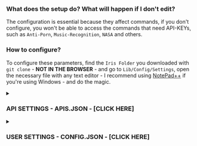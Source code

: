 ### What does the setup do? What will happen if I don't edit?  
  
The configuration is essential because they affect commands, if you don't configure, you won't be able to access the commands that need  API-KEYs, such as `Anti-Porn`, `Music-Recognition`, `NASA` and others.  
  
### How to configure?  
  
To configure these parameters, find the ```Iris Folder``` you downloaded with ```git clone``` - **NOT IN THE BROWSER** - and go to ```Lib/Config/Settings```, open the necessary file with any text editor - I recommend using [NotePad++](https://notepad-plus-plus.org/downloads/) if you're using Windows - and do the magic.  
  
<details>  
	<summary><h3>API SETTINGS - APIS.JSON - [CLICK HERE]</h3></summary>  
	  
------  
> You can get an API-KEY by creating an account on the requested site. And yes, all the API's are free to use and don't need credit cards, except IBM for validate your identity, but your usage is free.  
>  
> DON'T EDIT FILES USING THE BROWSER!  
>  
------  
> - [API 1 Location - API-Flash](https://github.com/KillovSky/iris/blob/main/lib/config/Settings/APIS.json#L27) → For screen capturing web pages.  
> - [GET API-Flash KEY](https://apiflash.com/dashboard/access_keys)  
------  
> - [API 2 Location - RemoveBG](https://github.com/KillovSky/iris/blob/main/lib/config/Settings/APIS.json#L43) → For creating transparent stickers (Without background).  
> - [Get RemoveBG KEY](https://www.remove.bg/pt-br/dashboard#api-key)  
------  
> - [API 3 Location - WallHaven](https://github.com/KillovSky/iris/blob/main/lib/config/Settings/APIS.json#L49) → For Wallpapers.  
> - [Get WallHaven KEY](https://wallhaven.cc/settings/account)  
------  
> - [API 4 Location - Deep-AI](https://github.com/KillovSky/iris/blob/main/lib/config/Settings/APIS.json#L15) → For Anti-Porn, Colorfy and others.  
> - [Get Deep-AI KEY](https://deepai.org/dashboard/profile)  
------  
> - [API 5 Location - The-Movie-Database](https://github.com/KillovSky/iris/blob/main/lib/config/Settings/APIS.json#L46) → For movie information.  
> - [Get The Movie Database KEY](https://www.themoviedb.org/settings/api)  
------  
> - [API 6 Location - ACR-Cloud](https://github.com/KillovSky/iris/blob/main/lib/config/Settings/APIS.json#L5-L7) → For music recognition.  
> - [Get ACR-Cloud KEY](https://console.acrcloud.com/avr#/projects/online)  
------  
> - [API 7 Location - NEWSAPI](https://github.com/KillovSky/iris/blob/main/lib/config/Settings/APIS.json#L24) → For NEWS.  
> - [Get NEWSAPI KEY](https://newsapi.org/account)  
------  
> - [API 8 Location - IBM-WATSON](https://github.com/KillovSky/iris/blob/main/lib/config/Settings/APIS.json#L10-L12) → For converting speech to text.  
> - [Get IBM-WATSON KEY](https://cloud.ibm.com/catalog/services/speech-to-text)  
------  
> - [API 9 Location - HERE](https://github.com/KillovSky/iris/blob/main/lib/config/Settings/APIS.json#L52-L53) → For maps information.  
> - [Get HERE KEY](https://developer.here.com/projects)  
------  
> - [API 10 Location - RAWG](https://github.com/KillovSky/iris/blob/main/lib/config/Settings/APIS.json#L30) → For games information.  
> - [Get RAWG KEY](https://rawg.io/@ll0/apikey)  
------  
> - [API 11 Location - BRAINSHOP](https://github.com/KillovSky/iris/blob/main/lib/config/Settings/APIS.json#L33-L35) → For AI conversation. - Optional  
> - [Get BRAINSHOP KEY](https://brainshop.ai)  
------  
> - [API 12 Location - GOOGLE-MAPS](https://github.com/KillovSky/iris/blob/main/lib/config/Settings/APIS.json#L18) → For Street-View images. - Optional  
> - [Get GOOGLE-MAPS KEY](https://developers.google.com/maps/documentation/maps-static/get-api-key#get-an-api-key)  
------  
> - [API 13 Location - NASA](https://github.com/KillovSky/iris/blob/main/lib/config/Settings/APIS.json#L21) → For NASA daily notices. - Optional  
> - [Get NASA KEY](https://api.nasa.gov)  
------  
> - [API 14 Location - SIMSIMI](https://github.com/KillovSky/iris/blob/main/lib/config/Settings/APIS.json#L36-L39) → For advanced conversation. - Optional  
> - [Get SIMSIMI KEY](http://developer.simsimi.com/api)  
------  
  
</details>  
  
<details>  
	<summary><h3>USER SETTINGS - CONFIG.JSON - [CLICK HERE]</h3></summary>  
  
------  
> All settings are optional, except `Owner` and `Owner_SECRET_Password`, if you're not from Brazil, you have to change `DDI` and `Language` too.  
>  
------  
> - [Akinator_Win](https://github.com/KillovSky/iris/blob/main/lib/config/Settings/config.json#L2) → It is the score that the akinator sends the guess.  
> - Values: number  
> - Default: 90  
------  
> - [Anti_Flood](https://github.com/KillovSky/iris/blob/main/lib/config/Settings/config.json#L3) → Blocks spamming. setting it to a low value might cause WhatsApp ban.  
> - Values: number (time in seconds)  
> - Default: 10  
------  
> - [Auto_Block](https://github.com/KillovSky/iris/blob/main/lib/config/Settings/config.json#L4) → Blocks dangerous people automatically (reduces the speed of Hehe Boy!).  
> - Values: true, false  
> - Default: false  
------  
> - [Auto_Update](https://github.com/KillovSky/iris/blob/main/lib/config/Settings/config.json#L5) → Updates Hehe Boy! automatically when you edit the programme.  
> - Values: true, false  
> - Default: false  
------  
> - [Backup_Time](https://github.com/KillovSky/iris/blob/main/lib/config/Settings/config.json#L6) → The time duration between each backup (important files of Hehe Boy!).  
> - Values: number (time in minutes)  
> - Default: 60  
------  
> - [Block_Calls](https://github.com/KillovSky/iris/blob/main/lib/config/Settings/config.json#L7) → Blocks calls and the caller.  
> - Values: true, false  
> - Default: true  
------  
> - [Bomber_Port](https://github.com/KillovSky/iris/blob/main/lib/config/Settings/config.json#L8) → The Bomber-API access port. If you have a problem on the startup, put a random number (4 digits is recommended).  
> - Values: number  
> - Default: 3000  
------  
> - [Ban_All_Links](https://github.com/KillovSky/iris/blob/main/lib/config/Settings/config.json#L9) → Kicks people who send any type of links.  
> - Values: true, false  
> - Default: false  
------  
> - [Bot_Commands](https://github.com/KillovSky/iris/blob/main/lib/config/Settings/config.json#L10) → Allow Iris to run commands on herself, you can run it on her WhatsApp too.  
> - Values: true, false  
> - Default: false  
------  
> - [Canvas_Audio](https://github.com/KillovSky/iris/blob/main/lib/config/Settings/config.json#L11) → Sends an audio when someone enters or leaves the group.  
> - Values: true, false  
> - Default: false  
------  
> - [Clear_Cache](https://github.com/KillovSky/iris/blob/main/lib/config/Settings/config.json#L12) → Clear messages cache after 'x' times.  
> - Values: true, false  
> - Default: true  
------  
> - [Filter_Type](https://github.com/KillovSky/iris/blob/main/lib/config/Settings/config.json#L13) → Anti-Flood usage mode.  
> - Values: 'user', 'chatId'  
> - Default: 'chatId'  
------  
> - [Daily_Reward](https://github.com/KillovSky/iris/blob/main/lib/config/Settings/config.json#L13) → The reward value of daily command.  
> - Values: number  
> - Default: 30  
------  
> - [Day_Messages](https://github.com/KillovSky/iris/blob/main/lib/config/Settings/config.json#L13) → Sends greeting messages onece in 6 hours.  
> - Values: true, false  
> - Default: false  
------  
> - [DDI](https://github.com/KillovSky/iris/blob/main/lib/config/Settings/config.json#L16-L19) → Kicks people who use fake numbers and other-country numbers.  
> - Values: array of numbers  
> - Default: ["55", "DDI DOIS - Opcional"]  
------  
> - [Enable_EAS](https://github.com/KillovSky/iris/blob/main/lib/config/Settings/config.json#L20) → Enables KillovSky news transmissions at console, can be useful to get news about updates.  
> - Values: true, false  
> - Default: true  
------  
> - [Enable_Backups](https://github.com/KillovSky/iris/blob/main/lib/config/Settings/config.json#L21) → Enables backup important files of Hehe Boy!.  
> - Values: true, false  
> - Default: true  
------  
> - [Fig_FPS](https://github.com/KillovSky/iris/blob/main/lib/config/Settings/config.json#L22) → FPS of GIF/Video to Sticker, setting to a highter values will cause 'errors' with size.  
> - Values: number  
> - Default: 10  
------  
> - [Iris_Coin](https://github.com/KillovSky/iris/blob/main/lib/config/Settings/config.json#L23) → Amount of í-coins for each play.  
> - Values: number  
> - Default: 10  
------  
> - [Language](https://github.com/KillovSky/iris/blob/main/lib/config/Settings/config.json#L24) → All texts, dialogues and translation systems of Hehe Boy!.  
> - Values: "en", "pt", "es"  
> - Default: "pt"  
------  
> - [Max_Backups](https://github.com/KillovSky/iris/blob/main/lib/config/Settings/config.json#L25) → Controls the maximum backups in 'Backups' folder.  
> - Values: number  
> - Default: 3  
------  
> - [Max_Characters](https://github.com/KillovSky/iris/blob/main/lib/config/Settings/config.json#L26) → Kicks anyone who sends bug messages or larg texts.  
> - Values: number  
> - Default: 5000  
------  
> - [Max_Commands](https://github.com/KillovSky/iris/blob/main/lib/config/Settings/config.json#L27) → Blocks the multi command system when someone try to use more than one commands with one message.  
> - Values: number  
> - Default: 2  
------  
> - [Max_Download_Size](https://github.com/KillovSky/iris/blob/main/lib/config/Settings/config.json#L28) → Controls the maximum size of media uploading. Doesn't aply on owner's commands such as "upload".  
> - Values: number  
> - Default: 16  
------  
> - [Max_Groups](https://github.com/KillovSky/iris/blob/main/lib/config/Settings/config.json#L29) → The maximum amount of groups Hehe Boy! can join. if it goes beyond the limit, she'll leave.  
> - Values: number  
> - Default: 10  
------  
> - [Max_Msg_Cache](https://github.com/KillovSky/iris/blob/main/lib/config/Settings/config.json#L30) → Sets the limit of messeges cache.  
> - Values: number  
> - Default: 3000  
------  
> - [Max_Revoked](https://github.com/KillovSky/iris/blob/main/lib/config/Settings/config.json#L31) → The maximum revoked messages in the list, she will delete the last revoked message after reaching the limit.  
> - Values: number  
> - Default: 20  
------  
> - [Min_Steal](https://github.com/KillovSky/iris/blob/main/lib/config/Settings/config.json#L32) → The minimum amount of loot a thief can obtain by using the steal command.  
> - Values: number  
> - Default: 10  
------  
> - [Max_Steal](https://github.com/KillovSky/iris/blob/main/lib/config/Settings/config.json#L33) → The maximum amount of loot a thief can obtain by using the steal command.  
> - Values: number  
> - Default: 1000  
------  
> - [Steal_Reduce_Limit](https://github.com/KillovSky/iris/blob/main/lib/config/Settings/config.json#L34) → Sets the steal gain reduction percentage. Don't use values less than 1.  
> - Values: number  
> - Default: 3  
------  
> - [Max_Votes](https://github.com/KillovSky/iris/blob/main/lib/config/Settings/config.json#L35) → The maximum votes for each poll if the creator doesn't specify the vote limit.  
> - Values: number  
> - Default: 10  
------  
> - [Max_XP_Earn](https://github.com/KillovSky/iris/blob/main/lib/config/Settings/config.json#L36) → The maximum XP you can earn in the RPG leveling system.  
> - Values: number  
> - Default: 50  
------  
> - [Steal_Percent_Sucess](https://github.com/KillovSky/iris/blob/main/lib/config/Settings/config.json#L37) → Steal success rate.  
> - Values: number  
> - Default: 70  
------  
> - [Min_Membros](https://github.com/KillovSky/iris/blob/main/lib/config/Settings/config.json#L38) → The minimum amount of members Hehe Boy! wants to work in a group.  
> - Values: number  
> - Default: 1  
------  
> - [Min_XP_Earn](https://github.com/KillovSky/iris/blob/main/lib/config/Settings/config.json#L39) → The minimum XP you can earn in the RPG leveling system.  
> - Values: number  
> - Default: 15  
------  
> - [Minimal_Similarity_Command](https://github.com/KillovSky/iris/blob/main/lib/config/Settings/config.json#L40) → The minimum required similarity value for the command correction system.  
> - Values: number  
> - Default: 70  
------  
> - [Moment_Locale](https://github.com/KillovSky/iris/blob/main/lib/config/Settings/config.json#L41) → Sets the moment location function to get the correct time.  
> - Values: [string](https://github.com/moment/moment/tree/develop/locale)  
> - Default: "pt_BR"  
------  
> - [Moment_Timezone](https://github.com/KillovSky/iris/blob/main/lib/config/Settings/config.json#L42) → Set the moment timezone to get the correct UTC date.  
> - Values: [string](https://en.wikipedia.org/wiki/List_of_tz_database_time_zones)  
> - Default: "America/Sao_Paulo"  
------  
> - [Multitasking](https://github.com/KillovSky/iris/blob/main/lib/config/Settings/config.json#L43) → By enabling this, Iris can execute one or more different commands with one message.  
> - Values: true, false  
> - Default: false  
------  
> - [Niver_Present](https://github.com/KillovSky/iris/blob/main/lib/config/Settings/config.json#L44) → The birthday gift for the user in I'coins format.  
> - Values: number  
> - Default: 1000  
------  
> - [Owner](https://github.com/KillovSky/iris/blob/main/lib/config/Settings/config.json#L45-L49) → The list of owner(s) of the installed Iris, Owner numbers can control all of Iris' actions.  
> - Values: array of numbers with string  
> - Default: ["Insert your number@c.us", "Number 2 - Optional@c.us", "Do not remove the @c.us - 3° owner@c.us"]  
> Example: ["5511987654321@c.us"]  
------  
> - [Hide_Owner_Number](https://github.com/KillovSky/iris/blob/main/lib/config/Settings/config.json#L50) → Hides the owner number in almost all commands for safety.  
> - Values: true, false  
> - Default: false  
------  
> - [Popup](https://github.com/KillovSky/iris/blob/main/lib/config/Settings/config.json#L51) → Enables Iris notifications on your PC screen.  
> - Values: true, false  
> - Default: false  
------  
> - [Prefix](https://github.com/KillovSky/iris/blob/main/lib/config/Settings/config.json#L52-L69) → Hehe Boy! prefixes, messages starting with that will be detected as commands.  
> - Values: array of everything  
> - Default: ["/", "$", "#", ".", "\\", "@", "=", "?", "+", "!", "&", ":", ";", "^", ">", "<"]  
------  
> - [Max_Divider_Win](https://github.com/KillovSky/iris/blob/main/lib/config/Settings/config.json#L70) → The loss value of games, do not use values less than 1.  
> - Values: number  
> - Default: 3  
------  
> - [Prize_Value_Max](https://github.com/KillovSky/iris/blob/main/lib/config/Settings/config.json#L71) → The maximum prize of some games, like mix.  
> - Values: number  
> - Default: 200  
------  
> - [Prize_Value_Min](https://github.com/KillovSky/iris/blob/main/lib/config/Settings/config.json#L72) → The minimum prize of some games, like mix.  
> - Values: number  
> - Default: 20  
------  
> - [Puppeteer_Wait](https://github.com/KillovSky/iris/blob/main/lib/config/Settings/config.json#L73) → Max wait time of puppeteer, when it reaches 0, Hehe Boy! will force the close commands like CPF.  
> - Values: number (time in milliseconds)  
> - Default: 220000  
------  
> - [Search_Results](https://github.com/KillovSky/iris/blob/main/lib/config/Settings/config.json#L75) → Maximum results to get in 'duck' command.  
> - Values: number  
> - Default: 10  
------  
> - [StartUP_MSGs_Groups](https://github.com/KillovSky/iris/blob/main/lib/config/Settings/config.json#L76) → If you enable this, Hehe Boy! will notify groups when she's online.  
> - Values: true, false  
> - Default: false  
------  
> - [Sticker_Author](https://github.com/KillovSky/iris/blob/main/lib/config/Settings/config.json#L77) → Default sticker author, if you want to set author as the message sender, don't edit.  
> - Values: string  
> - Default: "DONTEDITUSR - DONTEDITGPN"  
------  
> - [Sticker_Pack](https://github.com/KillovSky/iris/blob/main/lib/config/Settings/config.json#L78) → Default name of sticker packs created by Hehe Boy!.  
> - Values: string  
> - Default: "🔰 Hehe Boy! [https://evolutioncine.tk] MaaTVZ ⚜️"  
------  
> - [User_Agent](https://github.com/KillovSky/iris/blob/main/lib/config/Settings/config.json#L79) → Default User-Agent for using axios and others modules. It's useful to bypass some U.A blocking.  
> - Values: [string](https://www.whatismybrowser.com/guides/the-latest-user-agent/chrome)  
> - Default: "Mozilla/5.0 (X11; Linux x86_64) AppleWebKit/537.36 (KHTML, like Gecko) Chrome/100.0.4896.127 Safari/537.36"  
------  
> - [Update_CMDS_On_Boot](https://github.com/KillovSky/iris/blob/main/lib/config/Settings/config.json#L80) → Refresh the command list at startup, useful for those who always create new commands.  
> - Values: true, false  
> - Default: false  
------  
> - [Wait_to_Play](https://github.com/KillovSky/iris/blob/main/lib/config/Settings/config.json#L81) → Cool down duration of a member after playing a game.  
> - Values: number (time in minutes)  
> - Default: 30  
------  
> - [Wait_to_Win](https://github.com/KillovSky/iris/blob/main/lib/config/Settings/config.json#L82) → The time of user XP earning of leveling system.  
> - Values: number (time in minutes)  
> - Default: 60  
------  
> - [XP_Difficulty](https://github.com/KillovSky/iris/blob/main/lib/config/Settings/config.json#L83) → The difficulty of the leveling system, higher values mean higher difficulty to level up.  
> - Values: number  
> - Default: 5  
------  
> - [Your_Name](https://github.com/KillovSky/iris/blob/main/lib/config/Settings/config.json#L84) → Owner's name/nickname, will be used when the sticker cannot be created with default values, use normal letters only.  
> - Values: string  
> - Default: "KillovSky"  
------  
> - [Owner_SECRET_Password](https://github.com/KillovSky/iris/blob/main/lib/config/Settings/config.json#L85) → Owner's secret password, if you don't set an owner, just put that password in the message to use the owner commands, DO NOT USE THE DEFAULT!  
> - Values: string  
> - Default: "irisBOT@Root"  
------  
  
</details>  